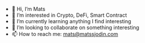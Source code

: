 - 👋 Hi, I’m Mats
- 👀 I’m interested in Crypto, DeFi, Smart Contract
- 🌱 I’m currently learning anything I find interesting
- 💞️ I’m looking to collaborate on something interesting
- 📫 How to reach me: mats@matssjodin.com

<!---
matssjodin/matssjodin is a ✨ special ✨ repository because its `README.md` (this file) appears on your GitHub profile.
You can click the Preview link to take a look at your changes.
--->
